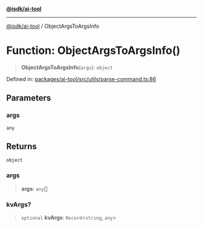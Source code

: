 [**@isdk/ai-tool**](../README.md)

***

[@isdk/ai-tool](../globals.md) / ObjectArgsToArgsInfo

# Function: ObjectArgsToArgsInfo()

> **ObjectArgsToArgsInfo**(`args`): `object`

Defined in: [packages/ai-tool/src/utils/parse-command.ts:86](https://github.com/isdk/ai-tool.js/blob/79d5773fa454dc7789b1291b1ebd73e4c1b93154/src/utils/parse-command.ts#L86)

## Parameters

### args

`any`

## Returns

`object`

### args

> **args**: `any`[]

### kvArgs?

> `optional` **kvArgs**: `Record`\<`string`, `any`\>
